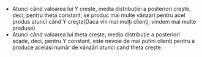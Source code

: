 - Atunci când valoarea lui Y crește, media distribuției a posteriori crește, deci, pentru theta constant, se produc mai multe vânzari pentru acel produs atunci când Y crește(Daca vin mai mulți clienți, vindem mai multe produse)
- Atunci când valoarea lui theta crește, media distribuție a posteriori scade, deci, pentru Y constant, este nevoie de mai putini clienți pentru a produce acelasi număr de vânzări atunci cand theta crește.
